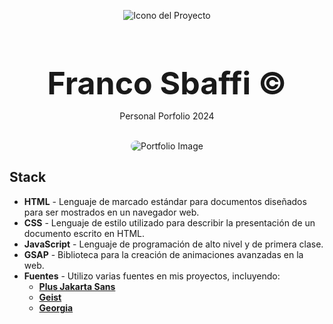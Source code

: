<div align="center">
  
![Icono del Proyecto](https://github.com/FrancoSbaffi/Portfolio/assets/99909205/30fc803e-aabb-4af6-84e1-33fcf6e60ad8)



</div>

<h3 align="center" style="margin-bottom: 0; font-size: 50px;">
  Franco Sbaffi &copy;
</h3>

<p align="center">
  Personal Porfolio 2024
</p>
<br>
<div align="center">
  
<img src="https://github.com/FrancoSbaffi/Portfolio/assets/99909205/a1f2a47f-2de6-46ac-ae26-ae96a64c0205" alt="Portfolio Image" style="border-radius: 10px;">
  
</div>

## Stack

- **HTML** - Lenguaje de marcado estándar para documentos diseñados para ser mostrados en un navegador web.
- **CSS** - Lenguaje de estilo utilizado para describir la presentación de un documento escrito en HTML.
- **JavaScript** - Lenguaje de programación de alto nivel y de primera clase.
- **GSAP** - Biblioteca para la creación de animaciones avanzadas en la web.
- **Fuentes** - Utilizo varias fuentes en mis proyectos, incluyendo:
  - [**Plus Jakarta Sans**](https://fonts.google.com/specimen/Plus+Jakarta+Sans)
  - [**Geist**](https://vercel.com/font)
  - [**Georgia**](https://www.myfonts.com/collections/georgia-font-microsoft-corporation)

